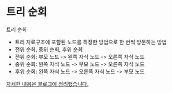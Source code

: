 # 트리 순회

트리 순회

- 트리 자료구조에 포함된 노드를 특정한 방법으로 한 번씩 방문하는 방법
- 전위 순회, 중위 순회, 후위 순회
- 전위 순회: 부모 노드 -> 왼쪽 자식 노드 -> 오른쪽 자식 노드
- 중위 순회: 왼쪽 자식 노드 -> 부모 노드 -> 오른쪽 자식 노드
- 후위 순회: 왼쪽 자식 노드 -> 오른쪽 자식 노드 -> 부모 노드

[자세한 내용은 블로그에 정리했습니다.](https://hsh519.tistory.com/82)
